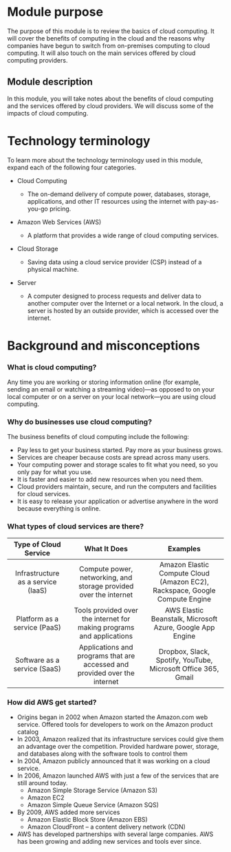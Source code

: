 # Module purpose

The purpose of this module is to review the basics of cloud computing. It will cover the benefits of computing in the cloud and the reasons why companies have begun to switch from on-premises computing to cloud computing. It will also touch on the main services offered by cloud computing providers.

## Module description

In this module, you will take notes about the benefits of cloud computing and the services offered by cloud providers. We will discuss some of the impacts of cloud computing.


# Technology terminology

To learn more about the technology terminology used in this module, expand each of the following four categories.

- Cloud Computing
  - The on-demand delivery of compute power, databases, storage, applications, and other IT resources using the internet with pay-as-you-go pricing.

- Amazon Web Services (AWS)
  - A platform that provides a wide range of cloud computing services.

- Cloud Storage
  - Saving data using a cloud service provider (CSP) instead of a physical machine.

- Server
  - A computer designed to process requests and deliver data to another computer over the Internet or a local network. In the cloud, a server is hosted by an outside provider, which is accessed over the internet.


# Background and misconceptions

### What is cloud computing?
Any time you are working or storing information online (for example, sending an email or watching a streaming video)—as opposed to on your local computer or on a server on your local network—you are using cloud computing.

### Why do businesses use cloud computing?
The business benefits of cloud computing include the following:
- Pay less to get your business started. Pay more as your business grows.
- Services are cheaper because costs are spread across many users.
- Your computing power and storage scales to fit what you need, so you only pay for what you use.
- It is faster and easier to add new resources when you need them.
- Cloud providers maintain, secure, and run the computers and facilities for cloud services.
- It is easy to release your application or advertise anywhere in the word because everything is online.

### What types of cloud services are there?

| Type of Cloud Service | What It Does | Examples |
| :---: | :---: | :---: | 
| Infrastructure as a service (IaaS) | Compute power, networking, and storage provided over the internet | Amazon Elastic Compute Cloud (Amazon EC2), Rackspace, Google Compute Engine |
| Platform as a service (PaaS) | Tools provided over the internet for making programs and applications | AWS Elastic Beanstalk, Microsoft Azure, Google App Engine |
| Software as a service (SaaS) | Applications and programs that are accessed and provided over the internet | Dropbox, Slack, Spotify, YouTube, Microsoft Office 365, Gmail |

### How did AWS get started?

- Origins began in 2002 when Amazon started the Amazon.com web service.
Offered tools for developers to work on the Amazon product catalog
- In 2003, Amazon realized that its infrastructure services could give them an advantage over the competition.
Provided hardware power, storage, and databases along with the software tools to control them
- In 2004, Amazon publicly announced that it was working on a cloud service.
- In 2006, Amazon launched AWS with just a few of the services that are still around today.
  - Amazon Simple Storage Service (Amazon S3)
  - Amazon EC2 
  - Amazon Simple Queue Service (Amazon SQS)
- By 2009, AWS added more services
  - Amazon Elastic Block Store (Amazon EBS)
  - Amazon CloudFront – a content delivery network (CDN)
- AWS has developed partnerships with several large companies. AWS has been growing and adding new services and tools ever since.